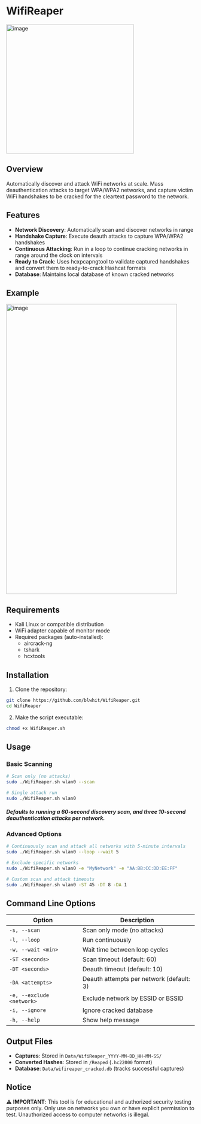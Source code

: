 # WifiReaper
<img width="341" height="345" alt="image" src="https://github.com/user-attachments/assets/adaed175-c586-48b7-b641-73d57bb622d9" />

## Overview
Automatically discover and attack WiFi networks at scale. Mass deauthentication attacks to target WPA/WPA2 networks, and capture victim WiFi handshakes to be cracked for the cleartext password to the network.

## Features

- **Network Discovery**: Automatically scan and discover networks in range
- **Handshake Capture**: Execute deauth attacks to capture WPA/WPA2 handshakes
- **Continuous Attacking**: Run in a loop to continue cracking networks in range around the clock on intervals
- **Ready to Crack**: Uses hcxpcapngtool to validate captured handshakes and convert them to ready-to-crack Hashcat formats
- **Database**: Maintains local database of known cracked networks

## Example
<img width="456" height="775" alt="image" src="https://github.com/user-attachments/assets/b4ffa351-c40f-44ea-8aca-caf5c427030f" />

## Requirements

- Kali Linux or compatible distribution
- WiFi adapter capable of monitor mode
- Required packages (auto-installed):
  - aircrack-ng
  - tshark
  - hcxtools

## Installation

1. Clone the repository:
```bash
git clone https://github.com/blwhit/WifiReaper.git
cd WifiReaper
```

2. Make the script executable:
```bash
chmod +x WifiReaper.sh
```

## Usage

### Basic Scanning
```bash
# Scan only (no attacks)
sudo ./WifiReaper.sh wlan0 --scan

# Single attack run
sudo ./WifiReaper.sh wlan0
```
##### Defaults to running a 60-second discovery scan, and three 10-second deauthentication attacks per network.

### Advanced Options
```bash
# Continuously scan and attack all networks with 5-minute intervals
sudo ./WifiReaper.sh wlan0 --loop --wait 5

# Exclude specific networks
sudo ./WifiReaper.sh wlan0 -e "MyNetwork" -e "AA:BB:CC:DD:EE:FF"

# Custom scan and attack timeouts
sudo ./WifiReaper.sh wlan0 -ST 45 -DT 8 -DA 1
```

## Command Line Options

| Option | Description |
|--------|-------------|
| `-s, --scan` | Scan only mode (no attacks) |
| `-l, --loop` | Run continuously |
| `-w, --wait <min>` | Wait time between loop cycles |
| `-ST <seconds>` | Scan timeout (default: 60) |
| `-DT <seconds>` | Deauth timeout (default: 10) |
| `-DA <attempts>` | Deauth attempts per network (default: 3) |
| `-e, --exclude <network>` | Exclude network by ESSID or BSSID |
| `-i, --ignore` | Ignore cracked database |
| `-h, --help` | Show help message |

## Output Files

- **Captures**: Stored in `Data/WifiReaper_YYYY-MM-DD_HH-MM-SS/`
- **Converted Hashes**: Stored in `/Reaped` (`.hc22000` format)
- **Database**: `Data/wifireaper_cracked.db` (tracks successful captures)

## Notice

⚠️ **IMPORTANT**: This tool is for educational and authorized security testing purposes only. Only use on networks you own or have explicit permission to test. Unauthorized access to computer networks is illegal.
